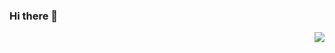 ### Hi there 👋
<img align="right" src="https://github-readme-stats.vercel.app/api?username=lingtengqiu&show_icons=true&icon_color=CE1D2D&text_color=718096&bg_color=ffffff&hide_title=true" />

<!--
**lingtengqiu/lingtengqiu** is a ✨ _special_ ✨ repository because its `README.md` (this file) appears on your GitHub profile.

Here are some ideas to get you started:

- 🔭 I’m currently working on ...
- 🌱 I’m currently learning ...
- 👯 I’m looking to collaborate on ...
- 🤔 I’m looking for help with ...
- 💬 Ask me about ...
- 📫 How to reach me: ...
- 😄 Pronouns: ...
- ⚡ Fun fact: ...
-->

